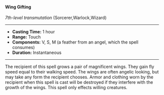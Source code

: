#### Wing Gifting
*7th-level transmutation* (Sorcerer,Warlock,Wizard)
___
- **Casting Time:** 1 hour
- **Range:** Touch
- **Components:** V, S, M (a feather from an angel, which the spell consumes)
- **Duration:** Instantaneous
---
The recipient of this spell grows a pair of
magnificent wings. They gain fly speed equal to
their walking speed. The wings are often angelic
looking, but may take any form the recipient
chooses. Armor and clothing worn by the recipient
when this spell is cast will be destroyed if they
interfere with the growth of the wings. This spell
only effects willing creatures.
